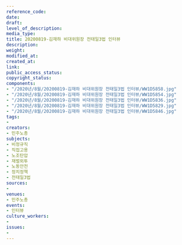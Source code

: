 ```yaml
---
reference_code: 
date: 
draft: 
level_of_description: 
media_type: 
title: 20200819-김재하 비대위원장 전태일3법 인터뷰
description: 
weight: 
modified_at: 
created_at: 
link: 
public_access_status: 
copyright_status: 
components:
- "/2020년/8월/20200819-김재하 비대위원장 전태일3법 인터뷰/WW1D5858.jpg"
- "/2020년/8월/20200819-김재하 비대위원장 전태일3법 인터뷰/WW1D5854.jpg"
- "/2020년/8월/20200819-김재하 비대위원장 전태일3법 인터뷰/WW1D5836.jpg"
- "/2020년/8월/20200819-김재하 비대위원장 전태일3법 인터뷰/WW1D5829.jpg"
- "/2020년/8월/20200819-김재하 비대위원장 전태일3법 인터뷰/WW1D5846.jpg"
tags:
- 
creators:
- 민주노총
subjects:
- 비정규직
- 직접고용
- 노조탄압
- 재벌외투
- 노동안전
- 정치정책
- 전태일3법
sources:
- 
venues:
- 민주노총
events:
- 인터뷰
culture_workers:
- 
issues:
- 
---
```

